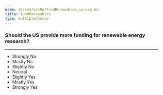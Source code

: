 ```yaml
---
name: shared/yesNo/fundRenewables_survey.md
title: fundRenewables
type: multipleChoice
---
```


### Should the US provide more funding for renewable energy research?

---

- Strongly No
- Mostly No
- Slightly No
- Neutral
- Slightly Yes
- Mostly Yes
- Strongly Yes

